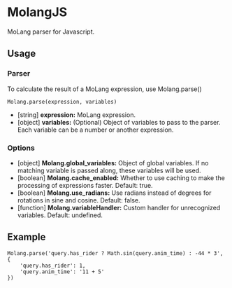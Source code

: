 # MolangJS
MoLang parser for Javascript.

## Usage
### Parser
To calculate the result of a MoLang expression, use Molang.parse()

`Molang.parse(expression, variables)`

* [string] **expression:** MoLang expression.
* [object] **variables:** (Optional) Object of variables to pass to the parser. Each variable can be a number or another expression.

### Options
* [object] **Molang.global_variables:** Object of global variables. If no matching variable is passed along, these variables will be used.
* [boolean] **Molang.cache_enabled:** Whether to use caching to make the processing of expressions faster. Default: true.
* [boolean] **Molang.use_radians:** Use radians instead of degrees for rotations in sine and cosine. Default: false.
* [function] **Molang.variableHandler:** Custom handler for unrecognized variables. Default: undefined.

## Example
```
Molang.parse('query.has_rider ? Math.sin(query.anim_time) : -44 * 3', {
    'query.has_rider': 1,
    'query.anim_time': '11 + 5'
})
```
